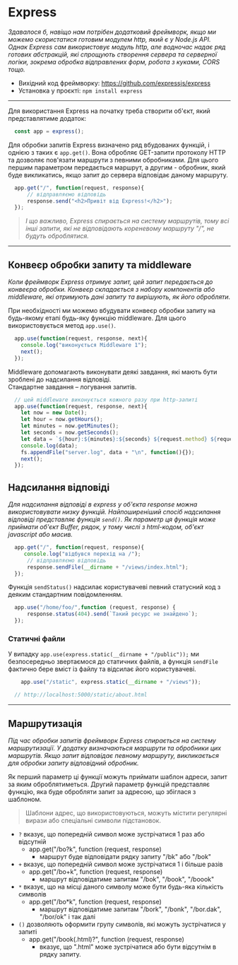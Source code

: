 # Express

_Здавалося б, навіщо нам потрібен додатковий фреймворк, якщо ми можемо скористатися готовим модулем http, який є у Node.js API. Однак Express сам використовує модуль http, але водночас надає ряд готових абстракцій, які спрощують створення сервера та серверної логіки, зокрема обробка відправлених форм, робота з куками, CORS тощо._

* Вихідний код фреймворку: https://github.com/expressjs/express
* Установка у проєкті: `npm install express`

- - -

Для використання Express на початку треба створити об'єкт, який представлятиме додаток:
```javascript
  const app = express();
```

Для обробки запитів Express визначено ряд вбудованих функцій, і однією з таких є `app.get()`. Вона обробляє GET-запити протоколу HTTP та дозволяє пов'язати маршрути з певними обробниками. Для цього першим параметром передається маршрут, а другим - обробник, який буде викликатись, якщо запит до сервера відповідає даному маршруту.

```javascript
  app.get("/", function(request, response){     
      // відправляємо відповідь
      response.send("<h2>Привіт від Express!</h2>");
  });
```

> _І що важливо, Express спирається на систему маршрутів, тому всі інші запити, які не відповідають кореневому маршруту "/", не будуть оброблятися._

- - -

## Конвеєр обробки запиту та middleware

_Коли фреймворк Express отримує запит, цей запит передається до конвеєра обробки. Конвеєр складається з набору компонентів або middleware, які отримують дані запиту та вирішують, як його обробляти._

При необхідності ми можемо вбудувати конвеєр обробки запиту на будь-якому етапі будь-яку функцію middleware. Для цього використовується метод `app.use()`.

```javascript
  app.use(function(request, response, next){    
    console.log("виконується Middleware 1");
    next();
  });
```

Middleware допомагають виконувати деякі завдання, які мають бути зроблені до надсилання відповіді.\
Стандартне завдання – логування запитів.

```javascript
  // цей middleware виконується кожного разу при http-запиті
  app.use(function(request, response, next){     
    let now = new Date();
    let hour = now.getHours();
    let minutes = now.getMinutes();
    let seconds = now.getSeconds();
    let data = `${hour}:${minutes}:${seconds} ${request.method} ${request.url} ${request.get("user-agent")}`;
    console.log(data);
    fs.appendFile("server.log", data + "\n", function(){});
    next();
  });
```

## Надсилання відповіді

_Для надсилання відповіді в express у об'єкта response можна використовувати низку функцій. Найпоширеніший спосіб надсилання відповіді представляє функція `send()`. Як параметр ця функція може приймати об'єкт Buffer, рядок, у тому числі з html-кодом, об'єкт javascript або масив._

```javascript
  app.get("/", function(request, response){
     console.log("відбувся перехід на /");
      // відправляємо відповідь
	  response.sendFile(__dirname + "/views/index.html");
  });
```

Функція ``sendStatus()`` надсилає користувачеві певний статусний код з деяким стандартним повідомленням.

```javascript
  app.use("/home/foo/",function (request, response) {
      response.status(404).send(`Такий ресурс не знайдено`);
  });
```

### Статичні файли

У випадку ``app.use(express.static(__dirname + "/public"));`` ми безпосередньо звертаємося до статичних файлів, а функція ``sendFile`` фактично бере вміст із файлу та відсилає його користувачеві.

```javascript
    app.use("/static", express.static(__dirname + "/views"));

  // http://localhost:5000/static/about.html
```

- - -

## Маршрутизація

_Під час обробки запитів фреймворк Express спирається на систему маршрутизації. У додатку визначаються маршрути та обробники цих маршрутів. Якщо запит відповідає певному маршруту, викликається для обробки запиту відповідний обробник._

Як перший параметр ці функції можуть приймати шаблон адреси, запит за яким оброблятиметься. Другий параметр функцій представляє функцію, яка буде обробляти запит за адресою, що збіглася з шаблоном.

> Шаблони адрес, що використовуються, можуть містити регулярні вирази або спеціальні символи підстановок.
* `?` вказує, що попередній символ може зустрічатися 1 раз або відсутній
  + app.get("/bo?k", function (request, response)
    - маршрут буде відповідати рядку запиту "/bk" або "/bok"
* `+` вказує, що попередній символ може зустрічатися 1 і більше разів
  + app.get("/bo+k", function (request, response)
    - маршрут відповідатиме запитам "/bok", "/book", "/booоk"
* `*` вказує, що на місці даного символу може бути будь-яка кількість символів
  + app.get("/bo*k", function (request, response)
    - маршрут відповідатиме запитам "/bork", "/bonk", "/bor.dak", "/bor/ok" і так далі
* `()` дозволяють оформити групу символів, які можуть зустрічатися у запиті
  + app.get("/book(.html)?", function (request, response)
    - вказує, що ".html" може зустрічатися або бути відсутнім в рядку запиту.





